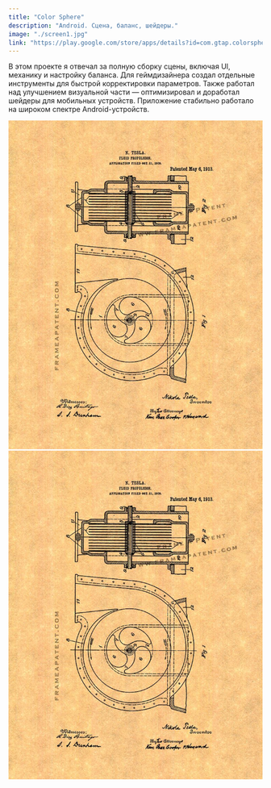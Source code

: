 ```yaml
---
title: "Color Sphere"
description: "Android. Сцена, баланс, шейдеры."
image: "./screen1.jpg"
link: "https://play.google.com/store/apps/details?id=com.gtap.colorsphere&hl=en"
---
```


В этом проекте я отвечал за полную сборку сцены, включая UI, механику и настройку баланса. Для геймдизайнера создал отдельные инструменты для быстрой корректировки параметров. Также работал над улучшением визуальной части — оптимизировал и доработал шейдеры для мобильных устройств. Приложение стабильно работало на широком спектре Android-устройств.

![Скриншот](./screen1.jpg)
![Скриншот](./screen1.jpg)
